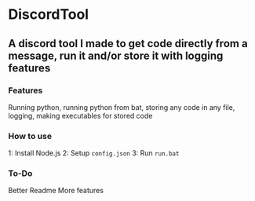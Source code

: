 # DiscordTool
## A discord tool I made to get code directly from a message, run it and/or store it with logging features

### Features
Running python, running python from bat, storing any code in any file, logging, making executables for stored code

### How to use
1: Install Node.js
2: Setup `config.json`
3: Run `run.bat`

### To-Do
Better Readme
More features

